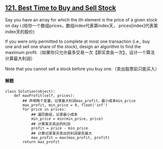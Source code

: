 ## [121. Best Time to Buy and Sell Stock](https://leetcode.com/problems/best-time-to-buy-and-sell-stock/)
Say you have an array for which the ith element is the price of a given stock on day i.(给你一个数组prices，数组index代表第index天， prices[index]代表第index天的股价)

If you were only permitted to complete at most one transaction (i.e., buy one and sell one share of the stock), design an algorithm to find the maximum profit.（如果你只允许最多交易一次【即买卖各一次】，设计一个算法计算最大利润）

Note that you cannot sell a stock before you buy one.（卖出股票前只能买入）

#### 解题
```
class Solution(object):
    def maxProfit(self, prices):
        ## 声明两个变量，记录最大利润max_profit、最小成本min_price
        max_profit, min_price = 0, float('inf')
        for price in prices:
            ## 遍历数组，记录最小成本
            min_price = min(min_price, price)
            ## 计算某天卖出的利润
            profit = price - min_price
            ## 计算记录某天卖出的利润是否最大
            max_profit = max(max_profit, profit)
        return max_profit
```
